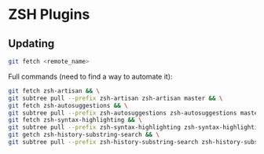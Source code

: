 # ZSH Plugins

## Updating

```sh
git fetch <remote_name>
```

Full commands (need to find a way to automate it):

```sh
git fetch zsh-artisan && \
git subtree pull --prefix zsh-artisan zsh-artisan master && \
git fetch zsh-autosuggestions && \
git subtree pull --prefix zsh-autosuggestions zsh-autosuggestions master && \
git fetch zsh-syntax-highlighting && \
git subtree pull --prefix zsh-syntax-highlighting zsh-syntax-highlighting master && \
git getch zsh-history-substring-search && \
git subtree pull --prefix zsh-history-substring-search zsh-history-substring-search master
```
